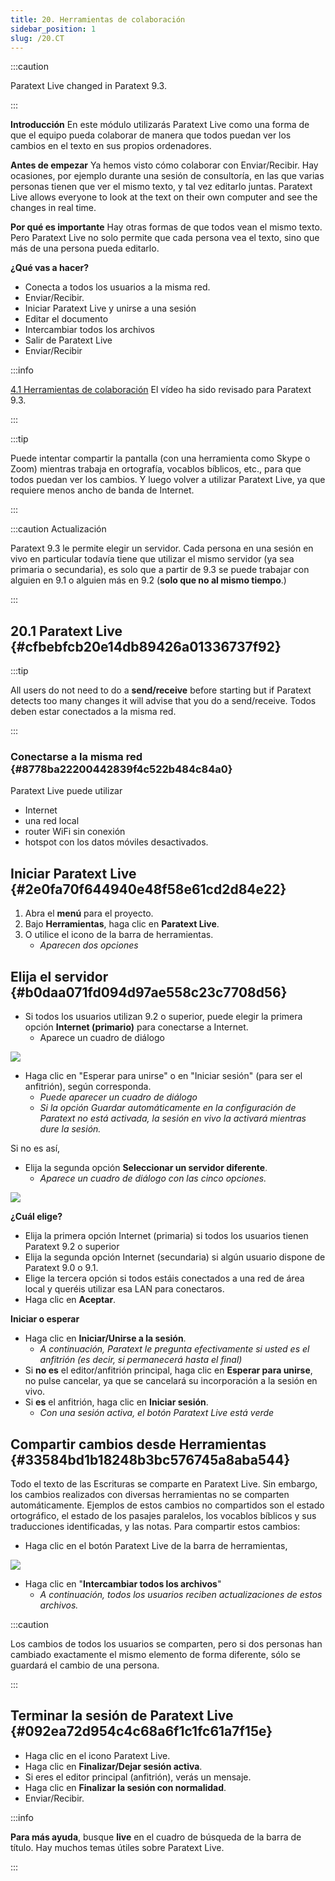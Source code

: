 ```yaml
---
title: 20. Herramientas de colaboración
sidebar_position: 1
slug: /20.CT
---
```




:::caution

Paratext Live changed in Paratext 9.3.

:::




**Introducción**  En este módulo utilizarás Paratext Live como una forma de que el equipo pueda colaborar de manera que todos puedan ver los cambios en el texto en sus propios ordenadores.


**Antes de empezar**  Ya hemos visto cómo colaborar con Enviar/Recibir. Hay ocasiones, por ejemplo durante una sesión de consultoría, en las que varias personas tienen que ver el mismo texto, y tal vez editarlo juntas. Paratext Live allows everyone to look at the text on their own computer and see the changes in real time.


**Por qué es importante**  Hay otras formas de que todos vean el mismo texto. Pero Paratext Live no solo permite que cada persona vea el texto, sino que más de una persona pueda editarlo.


**¿Qué vas a hacer?**

- Conecta a todos los usuarios a la misma red.
- Enviar/Recibir.
- Iniciar Paratext Live y unirse a una sesión
- Editar el documento
- Intercambiar todos los archivos
- Salir de Paratext Live
- Enviar/Recibir

:::info

 [4.1 Herramientas de colaboración](https://vimeo.com/641947293)  El vídeo ha sido revisado para Paratext 9.3.

:::




:::tip

Puede intentar compartir la pantalla (con una herramienta como Skype o Zoom) mientras trabaja en ortografía, vocablos bíblicos, etc., para que todos puedan ver los cambios. Y luego volver a utilizar Paratext Live, ya que requiere menos ancho de banda de Internet.

:::




:::caution Actualización


Paratext 9.3 le permite elegir un servidor. Cada persona en una sesión en vivo en particular todavía tiene que utilizar el mismo servidor (ya sea primaria o secundaria), es solo que a partir de 9.3 se puede trabajar con alguien en 9.1 o alguien más en 9.2 (**solo que no al mismo tiempo**.)


:::


## 20.1 Paratext Live {#cfbebfcb20e14db89426a01336737f92}


:::tip

All users do not need to do a **send/receive** before starting but if Paratext detects too many changes it will advise that you do a send/receive. Todos deben estar conectados a la misma red.

:::




### Conectarse a la misma red {#8778ba22200442839f4c522b484c84a0}


Paratext Live puede utilizar

- Internet
- una red local
- router WiFi sin conexión
- hotspot con los datos móviles desactivados.

## Iniciar Paratext Live {#2e0fa70f644940e48f58e61cd2d84e22}

1. Abra el **menú** para el proyecto.
2. Bajo **Herramientas**, haga clic en **Paratext Live**.
3. O utilice el icono de la barra de herramientas.
    - _Aparecen dos opciones_

## Elija el servidor {#b0daa071fd094d97ae558c23c7708d56}


<div class='notion-row'>
<div class='notion-column' style={{width: 'calc((100% - (min(32px, 4vw) * 1)) * 0.5)'}}>

- Si todos los usuarios utilizan 9.2 o superior, puede elegir la primera opción **Internet (primario)** para conectarse a Internet.
    - Aparece un cuadro de diálogo

</div><div className='notion-spacer'></div>

<div class='notion-column' style={{width: 'calc((100% - (min(32px, 4vw) * 1)) * 0.5)'}}>


![](./918960374.png)


</div><div className='notion-spacer'></div>
</div>

- Haga clic en "Esperar para unirse" o en "Iniciar sesión" (para ser el anfitrión), según corresponda.
    - _Puede aparecer un cuadro de diálogo_
    - _Si la opción Guardar automáticamente en la configuración de Paratext no está activada, la sesión en vivo la activará mientras dure la sesión._

Si no es así,


<div class='notion-row'>
<div class='notion-column' style={{width: 'calc((100% - (min(32px, 4vw) * 1)) * 0.5)'}}>

- Elija la segunda opción **Seleccionar un servidor diferente**.
    - _Aparece un cuadro de diálogo con las cinco opciones._

</div><div className='notion-spacer'></div>

<div class='notion-column' style={{width: 'calc((100% - (min(32px, 4vw) * 1)) * 0.5)'}}>


![](./564161900.png)


</div><div className='notion-spacer'></div>
</div>

**¿Cuál elige?**

- Elija la primera opción Internet (primaria) si todos los usuarios tienen Paratext 9.2 o superior
- Elija la segunda opción Internet (secundaria) si algún usuario dispone de Paratext 9.0 o 9.1.
- Elige la tercera opción si todos estáis conectados a una red de área local y queréis utilizar esa LAN para conectaros.
- Haga clic en **Aceptar**.

**Iniciar o esperar**

- Haga clic en **Iniciar/Unirse a la sesión**.
    - _A continuación, Paratext le pregunta efectivamente si usted es el anfitrión (es decir, si permanecerá hasta el final)_
- Si **no es** el editor/anfitrión principal, haga clic en **Esperar para unirse**, no pulse cancelar, ya que se cancelará su incorporación a la sesión en vivo.
- Si **es** el anfitrión, haga clic en **Iniciar sesión**.
    - _Con una sesión activa, el botón Paratext Live está verde_

## Compartir cambios desde Herramientas {#33584bd1b18248b3bc576745a8aba544}


Todo el texto de las Escrituras se comparte en Paratext Live. Sin embargo, los cambios realizados con diversas herramientas no se comparten automáticamente. Ejemplos de estos cambios no compartidos son el estado ortográfico, el estado de los pasajes paralelos, los vocablos bíblicos y sus traducciones identificadas, y las notas. Para compartir estos cambios:

- Haga clic en el botón Paratext Live de la barra de herramientas,

![](./419095099.png)

- Haga clic en "**Intercambiar todos los archivos**"
    - _A continuación, todos los usuarios reciben actualizaciones de estos archivos._

:::caution

Los cambios de todos los usuarios se comparten, pero si dos personas han cambiado exactamente el mismo elemento de forma diferente, sólo se guardará el cambio de una persona.

:::




## Terminar la sesión de Paratext Live {#092ea72d954c4c68a6f1c1fc61a7f15e}

- Haga clic en el icono Paratext Live.
- Haga clic en **Finalizar/Dejar sesión activa**.
- Si eres el editor principal (anfitrión), verás un mensaje.
- Haga clic en **Finalizar la sesión con normalidad**.
- Enviar/Recibir.

:::info

**Para más ayuda**, busque **live** en el cuadro de búsqueda de la barra de título. Hay muchos temas útiles sobre Paratext Live.

:::



